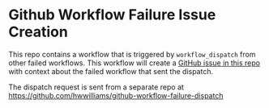 # Github Workflow Failure Issue Creation

This repo contains a workflow that is triggered by `workflow_dispatch` from other failed workflows. This workflow will create a [GitHub issue in this repo](https://github.com/hwwilliams/github-workflow-failure-issue-creation/issues) with context about the failed workflow that sent the dispatch.

The dispatch request is sent from a separate repo at https://github.com/hwwilliams/github-workflow-failure-dispatch
